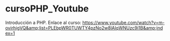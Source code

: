 # cursoPHP_Youtube
Introducción a PHP. Enlace al curso: https://www.youtube.com/watch?v=m-ovirhigVQ&amp;list=PLEbpWR0TUWTY4pzNo2w8lAlqWNUzc9i1B&amp;index=1
